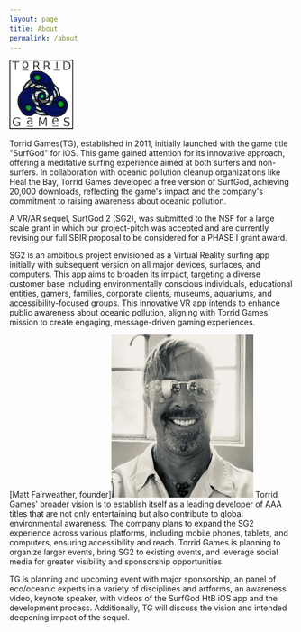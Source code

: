 ```yaml
---
layout: page
title: About
permalink: /about
---
```


<img src="assets/img/TG.png"/>

Torrid Games(TG), established in 2011, initially launched with the game title "SurfGod" for iOS. This game gained attention for its innovative approach, offering a meditative surfing experience aimed at both surfers and non-surfers. In collaboration with oceanic pollution cleanup organizations like Heal the Bay, Torrid Games developed a free version of SurfGod, achieving 20,000 downloads, reflecting the game's impact and the company's commitment to raising awareness about oceanic pollution.

A VR/AR sequel, SurfGod 2 (SG2), was submitted to the NSF for a large scale grant in which our project-pitch was accepted and are currently revising our full SBIR proposal to be considered for a PHASE I grant award.

SG2 is an ambitious project envisioned as a Virtual Reality surfing app initially with subsequent version on all major devices, surfaces, and computers. This app aims to broaden its impact, targeting a diverse customer base including environmentally conscious individuals, educational entities, gamers, families, corporate clients, museums, aquariums, and accessibility-focused groups. This innovative VR app intends to enhance public awareness about oceanic pollution, aligning with Torrid Games' mission to create engaging, message-driven gaming experiences.

[Matt Fairweather, founder]<img src="assets/img/MF.png" style="width: 50%; height: 50%;">
Torrid Games' broader vision is to establish itself as a leading developer of AAA titles that are not only entertaining but also contribute to global environmental awareness. The company plans to expand the SG2 experience across various platforms, including mobile phones, tablets, and computers, ensuring accessibility and reach. Torrid Games is planning to organize larger events, bring SG2 to existing events, and leverage social media for greater visibility and sponsorship opportunities.

TG is planning and upcoming event with major sponsorship, an panel of eco/oceanic experts in a variety of disciplines and artforms, an awareness video, keynote speaker, with videos of the SurfGod HtB iOS app and the development process.  Additionally, TG will discuss the vision and intended deepening impact of the sequel.